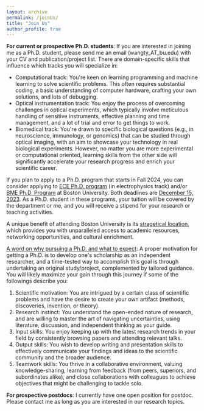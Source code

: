 ```yaml
---
layout: archive
permalink: /joinUs/
title: "Join Us"
author_profile: true
---
```


<b>For current or prospective Ph.D. students</b>: If you are interested in joining me as a Ph.D. student, please send me an email (wangty_AT_bu.edu) with your CV and publication/project list. There are domain-specific skills that influence which tracks you will specialize in:

* Computational track: You're keen on learning programming and machine learning to solve scientific problems. This often requires substantial coding, a basic understanding of computer hardware, crafting your own solutions, and lots of debugging. 
* Optical instrumentation track: You enjoy the process of overcoming challenges in optical experiments, which typically involve meticulous handling of sensitive instruments, effective planning and time management, and a lot of trial and error to get things to work.
* Biomedical track: You're drawn to specific biological questions (e.g., in neuroscience, immunology, or genomics) that can be studied through optical imaging, with an aim to showcase your technology in real biological experiments. 
However, no matter you are more experimental or computational oriented, learning skills from the other side will significantly accelerate your research progress and enrich your scientific career.

If you plan to apply to a Ph.D. program that starts in Fall 2024, you can consider applying to [ECE Ph.D. program](https://www.bu.edu/eng/academics/explore-degree-programs/phd-in-electrical-engineering/) (in electrophysics track) and/or [BME Ph.D. Program](https://www.bu.edu/eng/academics/explore-degree-programs/phd-in-biomedical-engineering/) at Boston University. Both deadlines are <u>December 15, 2023</u>. As a Ph.D. student in these programs, your tuition will be covered by the department or me, and you will receive a stipend for your research or teaching activities.  

A unique benefit of attending Boston University is its [stragetical location](/contact/), which provides you with unparalleled access to academic resources, networking opportunities, and cultural enrichment.

<u>A word on why pursuing a Ph.D. and what to expect</u>: A proper motivation for getting a Ph.D. is to develop one's scholarship as an independent researcher, and a time-tested way to accomplish this goal is through undertaking an original study/project, complemented by tailored guidance. You will likely maximize your gain through this journey if some of the followings describe you:

1. Scientific motivation: You are intrigued by a certain class of scientific problems and have the desire to create your own artifact (methods, discoveries, invention, or theory). 
1. Research instinct: You understand the open-ended nature of research, and are willing to master the art of navigating uncertainties, using literature, discussion, and independent thinking as your guide.
1. Input skills: You enjoy keeping up with the latest research trends in your field by consistently browsing papers and attending relevant talks.
1. Output skills: You wish to develop writing and presentation skills to effectively communicate your findings and ideas to the scientific community and the broader audience. 
1. Teamwork skills: You thrive in a collaborative environment, valuing knowledge-sharing, learning from feedback (from peers, superiors, and subordinates alike), and close collaborations with colleagues to achieve objectives that might be challenging to tackle solo.

<b>For prospective postdocs</b>: I currently have one open position for postdoc. Please contact me as long as you are interested in our research topics.